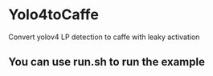 # Yolo4toCaffe
Convert yolov4 LP detection to caffe with leaky activation

## You can use run.sh to run the example

